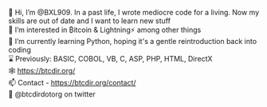 👋 Hi, I’m @BXL909. In a past life, I wrote mediocre code for a living. Now my skills are out of date and I want to learn new stuff  
👀 I’m interested in ₿itcoin & Lightning⚡ among other things  
🌱 I’m currently learning Python, hoping it's a gentle reintroduction back into coding  
⌛ Previously: BASIC, COBOL, VB, C, ASP, PHP, HTML, DirectX  
🕸️ https://btcdir.org/  
📫 Contact - https://btcdir.org/contact/  
🐥 @btcdirdotorg on twitter  

<!---
BXL909/BXL909 is a ✨ special ✨ repository because its `README.md` (this file) appears on your GitHub profile.
You can click the Preview link to take a look at your changes.
--->
